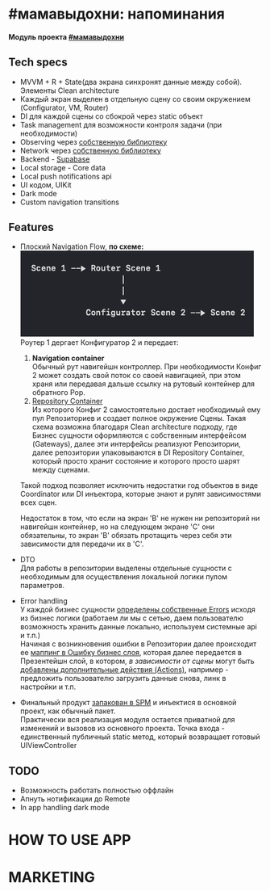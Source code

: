 # #мамавыдохни: напоминания
#### Модуль проекта [#мамавыдохни](https://github.com/4440449/Mom_Exhale)


## Tech specs
- MVVM + R + State(два экрана синхронят данные между собой). Элементы Clean architecture
- Каждый экран выделен в отдельную сцену со своим окружением (Configurator, VM, Router)
- DI для каждой сцены со сбокрой через static объект
- Task management для возможности контроля задачи (при необходимости)
- Observing через [собственную библиотеку](https://github.com/4440449/MommysEye)
- Network через [собственную библиотеку](https://github.com/4440449/BabyNet)
- Backend - <a href="https://app.supabase.com">Supabase</a>
- Local storage - Core data
- Local push notifications api
- UI кодом, UIKit
- Dark mode
- Custom navigation transitions
 
 
## Features 
* Плоский Navigation Flow, **по схеме:**
![Alt text](README_ASSETS/NavigationFlow.png "Navigation flow")  
Роутер 1 дергает Конфигуратор 2 и передает:
    1. **Navigation container**  
    Обычный рут навигейшн контроллер.
    При необходимости Конфиг 2 может создать свой поток со своей навигацией, при этом храня или передавая дальше ссылку на рутовый контейнер для обратного Pop.
    2. [Repository Container]( https://github.com/4440449/CalmMom/blob/master/CalmingNotifications/Data/DIContainer/GatewaysRepositoryDIContainer_CN.swift)  
    Из которого Конфиг 2 самостоятельно достает необходимый ему пул Репозиториев и создает полное окружение Сцены. Такая схема возможна благодаря Clean architecture подходу, где Бизнес сущности оформляются с собственным интерфейсом (Gateways), далее эти интерфейсы реализуют Репозитории, далее репозитории упаковываются в DI Repository Container, который просто хранит состояние и которого просто шарят между сценами.  
    
    Такой подход позволяет исключить недостатки год объектов в виде Coordinator или DI инъектора, которые знают и рулят зависимостями всех сцен.  
    
    Недостаток в том, что если на экран 'В' не нужен ни репозиторий ни навигейшн контейнер, но на следующем экране 'С' они обязательны, то экран 'В' обязать протащить через себя эти зависимости для передачи их в 'С'. 

* DTO  
Для работы в репозитории выделены отдельные сущности с необходимым для осуществления локальной логики пулом параметров.

* Error handling  
У каждой бизнес сущности [определены собственные Errors](https://github.com/4440449/CalmMom/blob/master/CalmingNotifications/Domain/Entities/QuoteCard/Error/QuoteCardError_CN.swift) исходя из бизнес логики (работаем ли мы с сетью, даем пользователю возможность хранить данные локально, используем системные api и т.п.)  
Начиная с возникновения ошибки в Репозитории далее происходит ее [маппинг в Ошибку бизнес слоя](https://github.com/4440449/CalmMom/blob/master/CalmingNotifications/Data/Gateways/QuoteCard/ErrorHandler/QuoteCardErrorHandler_CN.swift), которая далее передается в Презентейшн слой, в котором, *в зависимости от сцены* могут быть [добавлены дополнительные действия (Actions)](https://github.com/4440449/CalmMom/blob/master/CalmingNotifications/Presentation/Scenes/Splash/ViewModel/ErrorHandler/SplashErrorHandler_CN.swift), например - предложить пользователю загрузить данные снова, линк в настройки и т.п.
        
* Финальный продукт [запакован в SPM](https://github.com/4440449/CalmingNotificationsModule) и инъектися в основной проект, как обычный пакет.  
Практически вся реализация модуля остается приватной для изменений и вызовов из основного проекта. Точка входа - единственный публичный static метод, который возвращает готовый UIViewController  


## TODO
- Возможность работать полностью оффлайн
- Апнуть нотификации до Remote
- In app handling dark mode



# HOW TO USE APP



# MARKETING 


